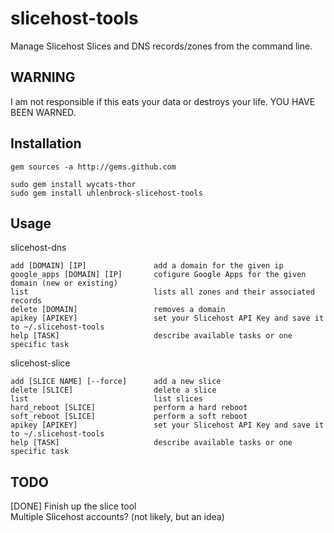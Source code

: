 # slicehost-tools

Manage Slicehost Slices and DNS records/zones from the command line. 

## WARNING

I am not responsible if this eats your data or destroys your life. YOU HAVE BEEN WARNED.

## Installation

	gem sources -a http://gems.github.com
	
	sudo gem install wycats-thor
	sudo gem install uhlenbrock-slicehost-tools

## Usage

slicehost-dns

    add [DOMAIN] [IP]    			add a domain for the given ip
	google_apps [DOMAIN] [IP]		cofigure Google Apps for the given domain (new or existing)
    list                 			lists all zones and their associated records
    delete [DOMAIN]      			removes a domain
    apikey [APIKEY]      			set your Slicehost API Key and save it to ~/.slicehost-tools
    help [TASK]          			describe available tasks or one specific task

slicehost-slice

    add [SLICE NAME] [--force]      add a new slice
    delete [SLICE]                  delete a slice
    list                            list slices
    hard_reboot [SLICE]             perform a hard reboot
    soft_reboot [SLICE]             perform a soft reboot
    apikey [APIKEY]                 set your Slicehost API Key and save it to ~/.slicehost-tools
    help [TASK]                     describe available tasks or one specific task


## TODO

[DONE] Finish up the slice tool  
Multiple Slicehost accounts? (not likely, but an idea)         
